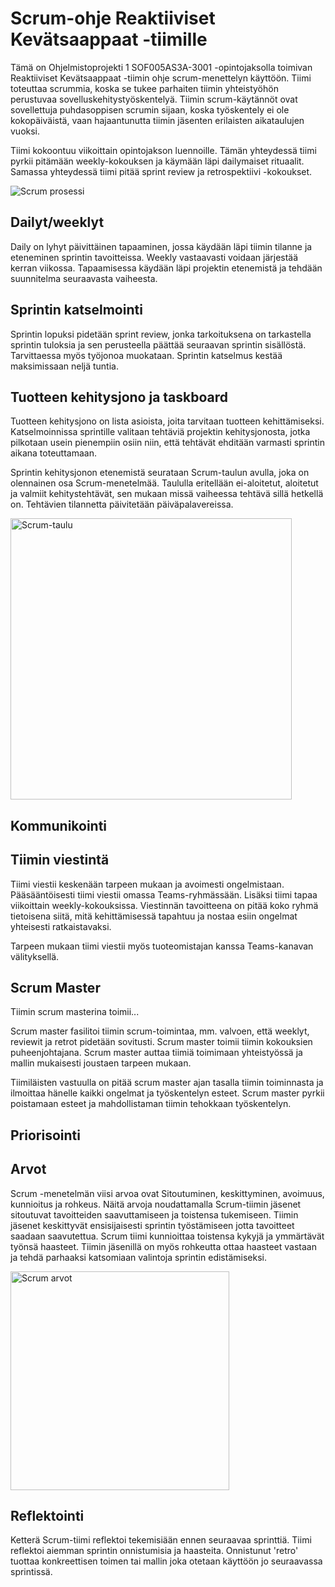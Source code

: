 # Scrum-ohje Reaktiiviset Kevätsaappaat -tiimille
Tämä on Ohjelmistoprojekti 1 SOF005AS3A-3001 -opintojaksolla toimivan Reaktiiviset Kevätsaappaat -tiimin ohje scrum-menettelyn käyttöön. Tiimi toteuttaa scrummia, koska se tukee parhaiten tiimin yhteistyöhön perustuvaa sovelluskehitystyöskentelyä. Tiimin scrum-käytännöt ovat sovellettuja puhdasoppisen scrumin sijaan, koska työskentely ei ole kokopäiväistä, vaan hajaantunutta tiimin jäsenten erilaisten aikataulujen vuoksi.

Tiimi kokoontuu viikoittain opintojakson luennoille. Tämän yhteydessä tiimi pyrkii pitämään weekly-kokouksen ja käymään läpi dailymaiset rituaalit. Samassa yhteydessä tiimi pitää sprint review ja retrospektiivi -kokoukset.

![Scrum prosessi](https://www.tuleap.org/wp-content/uploads/2020/06/Scrum-process-schema-EN-small.png "Scrum prosessi")

## Dailyt/weeklyt

Daily on lyhyt päivittäinen tapaaminen, jossa käydään läpi tiimin tilanne ja eteneminen sprintin tavoitteissa. Weekly vastaavasti voidaan järjestää kerran viikossa. Tapaamisessa käydään läpi projektin etenemistä ja tehdään suunnitelma seuraavasta vaiheesta. 

## Sprintin katselmointi

Sprintin lopuksi pidetään sprint review, jonka tarkoituksena on tarkastella sprintin tuloksia ja sen perusteella päättää seuraavan sprintin sisällöstä. Tarvittaessa myös työjonoa muokataan. Sprintin katselmus kestää maksimissaan neljä tuntia.

## Tuotteen kehitysjono ja taskboard

Tuotteen kehitysjono on lista asioista, joita tarvitaan tuotteen kehittämiseksi.  Katselmoinnissa sprintille valitaan tehtäviä projektin kehitysjonosta, jotka pilkotaan usein pienempiin osiin niin, että tehtävät ehditään varmasti sprintin aikana toteuttamaan.

Sprintin kehitysjonon etenemistä seurataan Scrum-taulun avulla, joka on olennainen osa Scrum-menetelmää. Taululla eritellään ei-aloitetut, aloitetut ja valmiit kehitystehtävät, sen mukaan missä vaiheessa tehtävä sillä hetkellä on. Tehtävien tilannetta päivitetään päiväpalavereissa. 

<img src="https://vs-uploads-production.nyc3.cdn.digitaloceanspaces.com/uploads/blog/imageks7LsuLAmx.png" width="450" alt="Scrum-taulu"/>

## Kommunikointi
## Tiimin viestintä
Tiimi viestii keskenään tarpeen mukaan ja avoimesti ongelmistaan. Pääsääntöisesti tiimi viestii omassa Teams-ryhmässään. Lisäksi tiimi tapaa viikoittain weekly-kokouksissa. Viestinnän tavoitteena on pitää koko ryhmä tietoisena siitä, mitä kehittämisessä tapahtuu ja nostaa esiin ongelmat yhteisesti ratkaistavaksi. 

Tarpeen mukaan tiimi viestii myös tuoteomistajan kanssa Teams-kanavan välityksellä.

## Scrum Master
Tiimin scrum masterina toimii...

Scrum master fasilitoi tiimin scrum-toimintaa, mm. valvoen, että weeklyt, reviewit ja retrot pidetään sovitusti. Scrum master toimii tiimin kokouksien puheenjohtajana. Scrum master auttaa tiimiä toimimaan yhteistyössä ja mallin mukaisesti joustaen tarpeen mukaan. 

Tiimiläisten vastuulla on pitää scrum master ajan tasalla tiimin toiminnasta ja ilmoittaa hänelle kaikki ongelmat ja työskentelyn esteet. Scrum master pyrkii poistamaan esteet ja mahdollistaman tiimin tehokkaan työskentelyn.

## Priorisointi

## Arvot
Scrum -menetelmän viisi arvoa ovat Sitoutuminen, keskittyminen, avoimuus, kunnioitus ja rohkeus.
Näitä arvoja noudattamalla Scrum-tiimin jäsenet sitoutuvat tavoitteiden saavuttamiseen ja toistensa tukemiseen. Tiimin jäsenet keskittyvät ensisijaisesti sprintin työstämiseen jotta tavoitteet saadaan saavutettua. 
Scrum tiimi kunnioittaa toistensa kykyjä ja ymmärtävät työnsä haasteet. Tiimin jäsenillä on myös rohkeutta ottaa haasteet vastaan ja tehdä parhaaksi katsomiaan valintoja sprintin edistämiseksi. 

<img src="https://www.invensislearning.com/blog/wp-content/uploads/2020/11/Applying-5-Scrum-Values-in-our-Day-to-Day-work-1068x552-1.jpg" width="350" alt="Scrum arvot"/>

## Reflektointi
Ketterä Scrum-tiimi reflektoi tekemisiään ennen seuraavaa sprinttiä. Tiimi reflektoi aiemman sprintin onnistumisia ja haasteita. Onnistunut 'retro' tuottaa konkreettisen toimen tai mallin joka otetaan käyttöön jo seuraavassa sprintissä.
